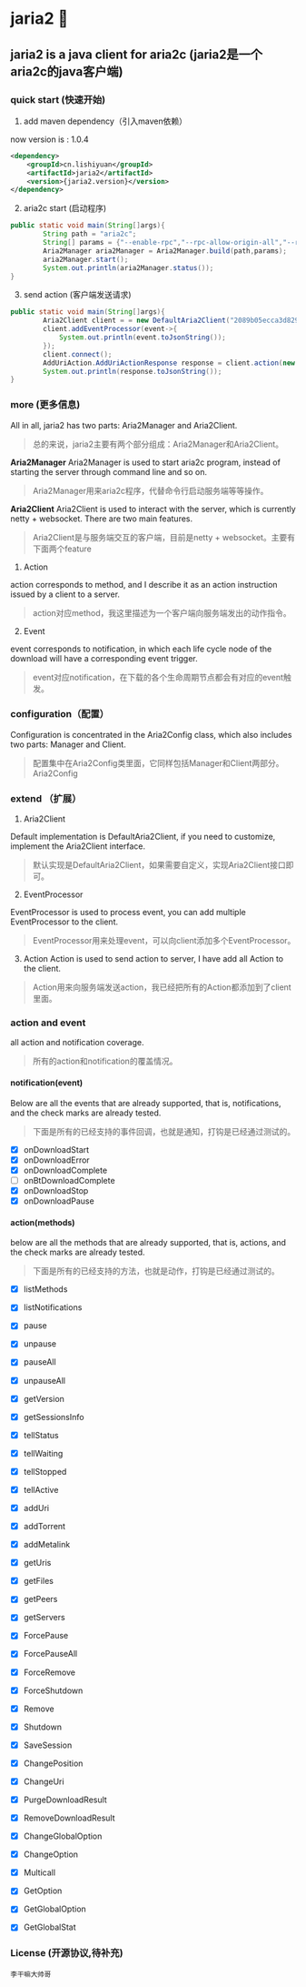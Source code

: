 # jaria2 🥳

## jaria2 is a java client for aria2c (jaria2是一个aria2c的java客户端)

### quick start (快速开始)

1. add maven dependency（引入maven依赖）

now version is : 1.0.4

```xml
<dependency>
    <groupId>cn.lishiyuan</groupId>
    <artifactId>jaria2</artifactId>
    <version>{jaria2.version}</version>
</dependency>
```

2. aria2c start (启动程序)
```java
public static void main(String[]args){
        String path = "aria2c";
        String[] params = {"--enable-rpc","--rpc-allow-origin-all","--rpc-secret=2089b05ecca3d829"};
        Aria2Manager aria2Manager = Aria2Manager.build(path,params);
        aria2Manager.start();
        System.out.println(aria2Manager.status());
}
```

3. send action (客户端发送请求)
```java
public static void main(String[]args){
        Aria2Client client = = new DefaultAria2Client("2089b05ecca3d829");
        client.addEventProcessor(event->{
            System.out.println(event.toJsonString());
        });
        client.connect();
        AddUriAction.AddUriActionResponse response = client.action(new AddUriAction(UUID.randomUUID().toString(),"https://desk-fd.zol-img.com.cn/t_s720x360c5/g7/M00/0A/0D/ChMkK2MoBA6IcIAaAAnmKLET1UwAAHq2wB4jO4ACeZA213.jpg"));
        System.out.println(response.toJsonString());
}
```

### more (更多信息)

All in all, jaria2 has two parts: Aria2Manager and Aria2Client.
> 总的来说，jaria2主要有两个部分组成：Aria2Manager和Aria2Client。

**Aria2Manager**
Aria2Manager is used to start aria2c program, instead of starting the server through command line and so on.
> Aria2Manager用来aria2c程序，代替命令行启动服务端等等操作。

**Aria2Client**
Aria2Client is used to interact with the server, which is currently netty + websocket. There are two main features.
> Aria2Client是与服务端交互的客户端，目前是netty + websocket。主要有下面两个feature

1. Action

action corresponds to method, and I describe it as an action instruction issued by a client to a server.
> action对应method，我这里描述为一个客户端向服务端发出的动作指令。

2. Event

event corresponds to notification, in which each life cycle node of the download will have a corresponding event trigger.
> event对应notification，在下载的各个生命周期节点都会有对应的event触发。

### configuration（配置）

Configuration is concentrated in the Aria2Config class, which also includes two parts: Manager and Client.
> 配置集中在Aria2Config类里面，它同样包括Manager和Client两部分。
Aria2Config

### extend （扩展）
1. Aria2Client

Default implementation is DefaultAria2Client, if you need to customize, implement the Aria2Client interface.
> 默认实现是DefaultAria2Client，如果需要自定义，实现Aria2Client接口即可。

2. EventProcessor

EventProcessor is used to process event, you can add multiple EventProcessor to the client.
> EventProcessor用来处理event，可以向client添加多个EventProcessor。

3. Action
Action is used to send action to server, I have add all Action to the client. 
> Action用来向服务端发送action，我已经把所有的Action都添加到了client里面。


### action and event
all action and notification coverage.
> 所有的action和notification的覆盖情况。

#### notification(event)

Below are all the events that are already supported, that is, notifications, and the check marks are already tested.
> 下面是所有的已经支持的事件回调，也就是通知，打钩是已经通过测试的。

- [x] onDownloadStart
- [x] onDownloadError
- [x] onDownloadComplete
- [ ] onBtDownloadComplete
- [x] onDownloadStop
- [x] onDownloadPause

#### action(methods)

below are all the methods that are already supported, that is, actions, and the check marks are already tested.
> 下面是所有的已经支持的方法，也就是动作，打钩是已经通过测试的。

- [x] listMethods
- [x] listNotifications
- [x] pause
- [x] unpause
- [x] pauseAll
- [x] unpauseAll
- [x] getVersion
- [x] getSessionsInfo
- [x] tellStatus
- [x] tellWaiting
- [x] tellStopped
- [x] tellActive
- [x] addUri
- [x] addTorrent
- [x] addMetalink
- [x] getUris
- [x] getFiles
- [x] getPeers
- [x] getServers
- [x] ForcePause
- [x] ForcePauseAll
- [x] ForceRemove
- [x] ForceShutdown
- [x] Remove
- [x] Shutdown
- [x] SaveSession
- [x] ChangePosition
- [x] ChangeUri
- [x] PurgeDownloadResult
- [x] RemoveDownloadResult
- [x] ChangeGlobalOption
- [x] ChangeOption
- [x] Multicall
- [x] GetOption
- [x] GetGlobalOption
- [x] GetGlobalStat


### License (开源协议,待补充)

```text
李干嘛大帅哥

```





